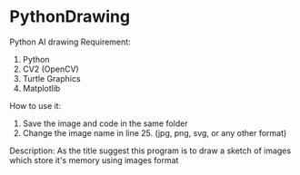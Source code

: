 # PythonDrawing
Python AI drawing
Requirement:
1. Python
2. CV2 (OpenCV)
3. Turtle Graphics
4. Matplotlib

How to use it:
1. Save the image and code in the same folder 
2. Change the image name in line 25. (jpg, png, svg, or any other format)

Description:
As the title suggest this program is to draw a sketch of images which store it's memory using images format 
